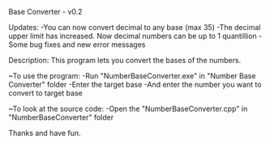 Base Converter - v0.2


Updates:
-You can now convert decimal to any base (max 35)
-The decimal upper limit has increased. Now decimal numbers can be up to 1 quantillion
-Some bug fixes and new error messages


Description:
This program lets you convert the bases of the numbers.

~To use the program:
	-Run "NumberBaseConverter.exe" in "Number Base Converter" folder
	-Enter the target base
	-And enter the number you want to convert to target base


~To look at the source code:
	-Open the "NumberBaseConverter.cpp" in "NumberBaseConverter" folder



Thanks and have fun.
